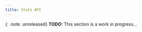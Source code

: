 ```yaml
---
title: Stats API
---
```


{: .note .unreleased}
**_TODO:_** This section is a work in progress...

<div style="min-height: 800px"></div>